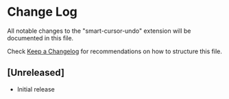 # Change Log
All notable changes to the "smart-cursor-undo" extension will be documented in this file.

Check [Keep a Changelog](http://keepachangelog.com/) for recommendations on how to structure this file.

## [Unreleased]
- Initial release